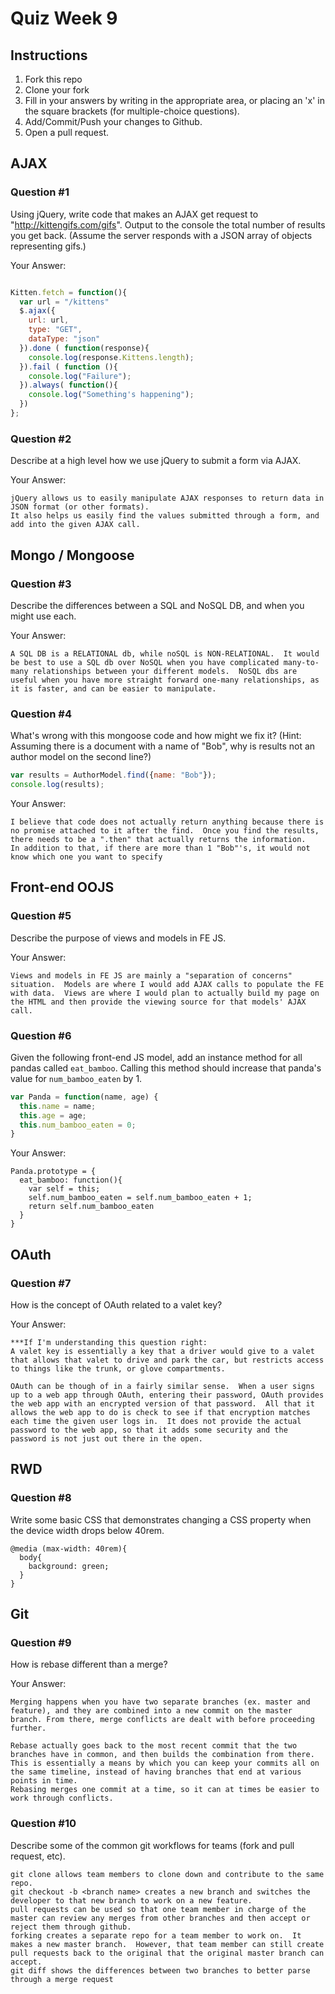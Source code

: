 # Quiz Week 9

## Instructions

1. Fork this repo
2. Clone your fork
3. Fill in your answers by writing in the appropriate area, or placing an 'x' in
the square brackets (for multiple-choice questions).
4. Add/Commit/Push your changes to Github.
5. Open a pull request.

## AJAX

### Question #1

Using jQuery, write code that makes an AJAX get request to "http://kittengifs.com/gifs". Output to the console the total number of results you get back. (Assume the server responds with a JSON array of objects representing gifs.)

Your Answer:
```js

Kitten.fetch = function(){
  var url = "/kittens"
  $.ajax({
    url: url,
    type: "GET",
    dataType: "json"
  }).done ( function(response){
    console.log(response.Kittens.length);
  }).fail ( function (){
    console.log("Failure");
  }).always( function(){
    console.log("Something's happening");
  })
};

```

### Question #2

Describe at a high level how we use jQuery to submit a form via AJAX.

Your Answer:
```
jQuery allows us to easily manipulate AJAX responses to return data in JSON format (or other formats).
It also helps us easily find the values submitted through a form, and add into the given AJAX call.  

```


## Mongo / Mongoose

### Question #3

Describe the differences between a SQL and NoSQL DB, and when you might use each.

Your Answer:
```
A SQL DB is a RELATIONAL db, while noSQL is NON-RELATIONAL.  It would be best to use a SQL db over NoSQL when you have complicated many-to-many relationships between your different models.  NoSQL dbs are useful when you have more straight forward one-many relationships, as it is faster, and can be easier to manipulate.
```


### Question #4

What's wrong with this mongoose code and how might we fix it?
(Hint: Assuming there is a document with a name of "Bob", why is results not an author model on the second line?)

```js
var results = AuthorModel.find({name: "Bob"});
console.log(results);
```

Your Answer:
```
I believe that code does not actually return anything because there is no promise attached to it after the find.  Once you find the results, there needs to be a ".then" that actually returns the information.
In addition to that, if there are more than 1 "Bob"'s, it would not know which one you want to specify

```

## Front-end OOJS

### Question #5

Describe the purpose of views and models in FE JS.

Your Answer:
```
Views and models in FE JS are mainly a "separation of concerns" situation.  Models are where I would add AJAX calls to populate the FE with data.  Views are where I would plan to actually build my page on the HTML and then provide the viewing source for that models' AJAX call.

```

### Question #6

Given the following front-end JS model, add an instance method for all pandas called `eat_bamboo`. Calling this method should increase that panda's value for `num_bamboo_eaten` by 1.

```js
var Panda = function(name, age) {
  this.name = name;
  this.age = age;
  this.num_bamboo_eaten = 0;
}
```

Your Answer:
```
Panda.prototype = {
  eat_bamboo: function(){
    var self = this;
    self.num_bamboo_eaten = self.num_bamboo_eaten + 1;
    return self.num_bamboo_eaten
  }
}

```


## OAuth

### Question #7

How is the concept of OAuth related to a valet key?

Your Answer:
```
***If I'm understanding this question right:
A valet key is essentially a key that a driver would give to a valet that allows that valet to drive and park the car, but restricts access to things like the trunk, or glove compartments.

OAuth can be though of in a fairly similar sense.  When a user signs up to a web app through OAuth, entering their password, OAuth provides the web app with an encrypted version of that password.  All that it allows the web app to do is check to see if that encryption matches each time the given user logs in.  It does not provide the actual password to the web app, so that it adds some security and the password is not just out there in the open.

```


## RWD

### Question #8

Write some basic CSS that demonstrates changing a CSS property when the device width drops below 40rem.

```
@media (max-width: 40rem){
  body{
    background: green;
  }
}

```

## Git

### Question #9

How is rebase different than a merge?

Your Answer:
```
Merging happens when you have two separate branches (ex. master and feature), and they are combined into a new commit on the master branch. From there, merge conflicts are dealt with before proceeding further.

Rebase actually goes back to the most recent commit that the two branches have in common, and then builds the combination from there. This is essentially a means by which you can keep your commits all on the same timeline, instead of having branches that end at various points in time.
Rebasing merges one commit at a time, so it can at times be easier to work through conflicts.

```

### Question #10

Describe some of the common git workflows for teams (fork and pull request, etc).

```
git clone allows team members to clone down and contribute to the same repo.
git checkout -b <branch name> creates a new branch and switches the developer to that new branch to work on a new feature.
pull requests can be used so that one team member in charge of the master can review any merges from other branches and then accept or reject them through github.
forking creates a separate repo for a team member to work on.  It makes a new master branch.  However, that team member can still create pull requests back to the original that the original master branch can accept.
git diff shows the differences between two branches to better parse through a merge request


```
